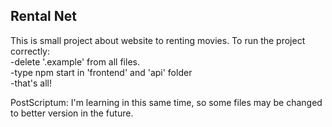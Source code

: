## Rental Net

This is small project about website to renting movies.
To run the project correctly:<br/>
 -delete '.example' from all files.<br/>
 -type npm start in 'frontend' and 'api' folder<br/>
 -that's all!

PostScriptum: I'm learning in this same time, so some files may be changed to better version in the future.

